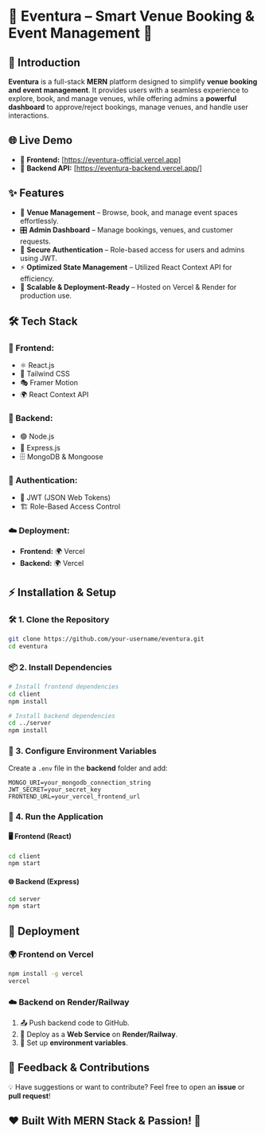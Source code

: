 # 🎉 Eventura – Smart Venue Booking & Event Management 🎊

## 🚀 Introduction
**Eventura** is a full-stack **MERN** platform designed to simplify **venue booking and event management**. It provides users with a seamless experience to explore, book, and manage venues, while offering admins a **powerful dashboard** to approve/reject bookings, manage venues, and handle user interactions.

## 🌐 Live Demo
- 🔗 **Frontend:** [https://eventura-official.vercel.app]
- 🔗 **Backend API:** [https://eventura-backend.vercel.app/]

## ✨ Features
- 🏢 **Venue Management** – Browse, book, and manage event spaces effortlessly.
- 🎛 **Admin Dashboard** – Manage bookings, venues, and customer requests.
- 🔐 **Secure Authentication** – Role-based access for users and admins using JWT.
- ⚡ **Optimized State Management** – Utilized React Context API for efficiency.
- 🚀 **Scalable & Deployment-Ready** – Hosted on Vercel & Render for production use.

## 🛠 Tech Stack
### 🎨 Frontend:
- ⚛️ React.js
- 🎨 Tailwind CSS
- 🎭 Framer Motion
- 🌍 React Context API

### 🔧 Backend:
- 🟢 Node.js
- 🚀 Express.js
- 🗄️ MongoDB & Mongoose

### 🔑 Authentication:
- 🔐 JWT (JSON Web Tokens)
- 🏗️ Role-Based Access Control

### ☁️ Deployment:
- **Frontend:** 🌍 Vercel
- **Backend:**  🌍 Vercel

## ⚡ Installation & Setup
### 🛠 1. Clone the Repository
```sh
git clone https://github.com/your-username/eventura.git
cd eventura
```

### 📦 2. Install Dependencies
```sh
# Install frontend dependencies
cd client
npm install  

# Install backend dependencies
cd ../server
npm install
```

### 🔧 3. Configure Environment Variables
Create a `.env` file in the **backend** folder and add:
```env
MONGO_URI=your_mongodb_connection_string
JWT_SECRET=your_secret_key
FRONTEND_URL=your_vercel_frontend_url
```

### 🚀 4. Run the Application
#### 🖥️ Frontend (React)
```sh
cd client
npm start
```
#### 🌐 Backend (Express)
```sh
cd server
npm start
```

## 🚀 Deployment
### 🌍 Frontend on Vercel
```sh
npm install -g vercel
vercel
```

### ☁️ Backend on Render/Railway
1. 📤 Push backend code to GitHub.
2. 🚀 Deploy as a **Web Service** on **Render/Railway**.
3. 🔧 Set up **environment variables**.


## 🤝 Feedback & Contributions
💡 Have suggestions or want to contribute? Feel free to open an **issue** or **pull request**!

## ❤️ Built With MERN Stack & Passion! 🚀

